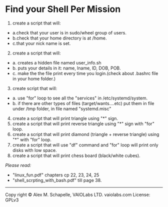 # Find your Shell Per Mission

1. create a script that will:

- a.check that your user is in sudo/wheel group of users.
- b.check that your home directory is at /home.
- c.that your nick name is set.

2. create a script that will:

- a. creates a hidden file named user_info.sh
- b. puts your details in it: name, lname, ID, DOB, POB.
- c. make the the file print every time you login.(check about .bashrc file in your home folder.)

3. create script that will:

- a. use "for" loop to see all the "services" in /etc/systemd/system.
- b. if there are other types of files (target/wants....etc) put them in file under /tmp folder, in file named "systemd.misc"

4. create a script that will print triangle using "*" sign.
5. create a script that will print reverse triangle using "*" sign with "for" loop.
6. create a script that will print diamond (triangle + reverse triangle) using "*" with "for" loop.
7. create a script that will use "df" command and "for" loop will print only disks with low space.
8. create a script that will print chess board (black/white cubes).

*_Please read:_*

- "linux_fun.pdf" chapters cp 22, 23, 24, 25
- "shell_scrpting_with_bash.pdf" till page 38.

---

Copy right © Alex M. Schapelle, VAIOLabs LTD.  vaiolabs.com License: GPLv3